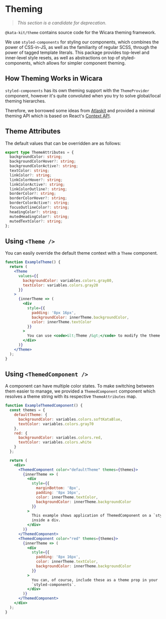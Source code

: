 # Theming

> _This section is a candidate for deprecation._

`@kata-kit/theme` contains source code for the Wicara theming framework.

We use `styled-components` for styling our components, which combines the power of CSS-in-JS, as well as the familiarity of regular SCSS, through the power of tagged template literals. This package provides top-level and inner-level style resets, as well as abstractions on top of styled-components, which allows for simpler component theming.

## How Theming Works in Wicara

`styled-components` has its own theming support with the `ThemeProvider` component, however it's quite convoluted when you try to solve global/local theming hierarches.

Therefore, we borrowed some ideas from [Atlaskit](https://atlaskit.atlassian.com/packages/core/theme) and provided a minimal theming API which is based on React's [Context API](https://reactjs.org/docs/context.html).

## Theme Attributes

The default values that can be overridden are as follows:

```ts
export type ThemeAttributes = {
  backgroundColor: string;
  backgroundColorHover?: string;
  backgroundColorActive?: string;
  textColor: string;
  linkColor?: string;
  linkColorHover?: string;
  linkColorActive?: string;
  linkColorOutline?: string;
  borderColor?: string;
  borderColorHover?: string;
  borderColorActive?: string;
  focusOutlineColor?: string;
  headingColor?: string;
  mutedHeadingColor?: string;
  mutedTextColor?: string;
};
```

## Using `<Theme />`

You can easily override the default theme context with a `Theme` component.

```jsx
function ExampleTheme() {
  return (
    <Theme
      values={{
        backgroundColor: variables.colors.gray80,
        textColor: variables.colors.gray20
      }}
    >
      {innerTheme => (
        <div
          style={{
            padding: '8px 16px',
            backgroundColor: innerTheme.backgroundColor,
            color: innerTheme.textColor
          }}
        >
          You can use <code>&lt;Theme /&gt;</code> to modify the theme context.
        </div>
      )}
    </Theme>
  );
}
```

## Using `<ThemedComponent />`

A component can have multiple color states. To make switching between them easier to manage, we provided a `ThemedComponent` component which resolves a theme string with its respective `ThemeAttributes` map.

```jsx
function ExampleThemedComponent() {
  const themes = {
    defaultTheme: {
      backgroundColor: variables.colors.softKataBlue,
      textColor: variables.colors.gray70
    },
    red: {
      backgroundColor: variables.colors.red,
      textColor: variables.colors.white
    }
  };

  return (
    <div>
      <ThemedComponent color="defaultTheme" themes={themes}>
        {innerTheme => (
          <div
            style={{
              marginBottom: '8px',
              padding: '8px 16px',
              color: innerTheme.textColor,
              backgroundColor: innerTheme.backgroundColor
            }}
          >
            This example shows application of ThemedComponent on a `style` prop
            inside a div.
          </div>
        )}
      </ThemedComponent>
      <ThemedComponent color="red" themes={themes}>
        {innerTheme => (
          <div
            style={{
              padding: '8px 16px',
              color: innerTheme.textColor,
              backgroundColor: innerTheme.backgroundColor
            }}
          >
            You can, of course, include these as a theme prop in your
            `styled-components`.
          </div>
        )}
      </ThemedComponent>
    </div>
  );
}
```
